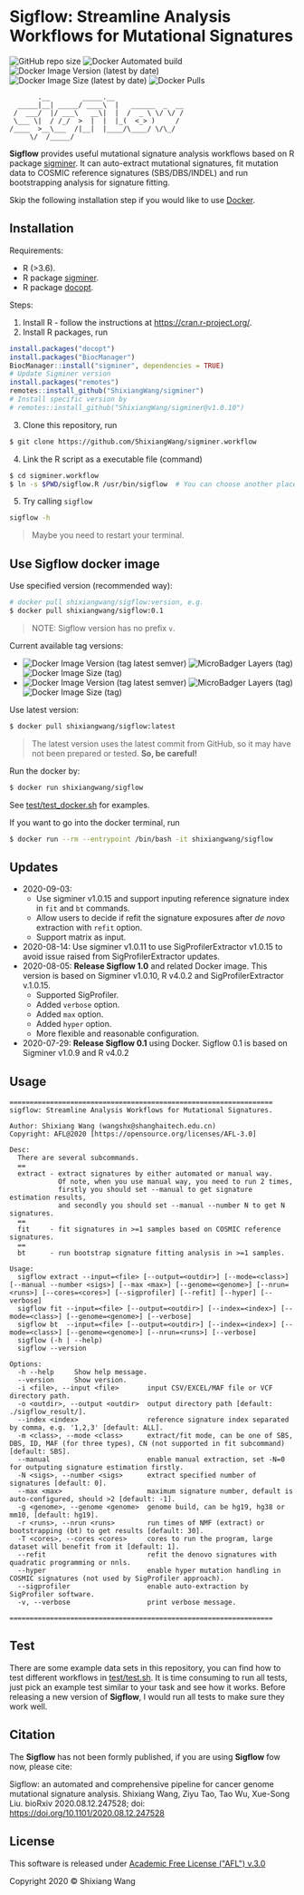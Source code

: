 # Sigflow: Streamline Analysis Workflows for Mutational Signatures

<img alt="GitHub repo size" src="https://img.shields.io/github/repo-size/shixiangwang/sigminer.workflow"> <img alt="Docker Automated build" src="https://img.shields.io/docker/automated/shixiangwang/sigflow"> <img alt="Docker Image Version (latest by date)" src="https://img.shields.io/docker/v/shixiangwang/sigflow?color=blue"> <img alt="Docker Image Size (latest by date)" src="https://img.shields.io/docker/image-size/shixiangwang/sigflow"> <img alt="Docker Pulls" src="https://img.shields.io/docker/pulls/shixiangwang/sigflow">

```
       .__        _____.__                 
  _____|__| _____/ ____\  |   ______  _  __
 /  ___/  |/ ___\   __\|  |  /  _ \ \/ \/ /
 \___ \|  / /_/  >  |  |  |_(  <_> )     / 
/____  >__\___  /|__|  |____/\____/ \/\_/  
     \/  /_____/  
```

**Sigflow** provides useful mutational signature analysis workflows based on R package [sigminer](https://github.com/ShixiangWang/sigminer). It can auto-extract mutational signatures,
fit mutation data to COSMIC reference signatures (SBS/DBS/INDEL) and run bootstrapping analysis for
signature fitting.

Skip the following installation step if you would like to use [Docker](https://hub.docker.com/r/shixiangwang/sigflow).

## Installation

Requirements:

- R (>3.6).
- R package [sigminer](https://github.com/ShixiangWang/sigminer).
- R package [docopt](https://cran.r-project.org/package=docopt).

Steps:

1. Install R - follow the instructions at <https://cran.r-project.org/>.
2. Install R packages, run

```r
install.packages("docopt")
install.packages("BiocManager")
BiocManager::install("sigminer", dependencies = TRUE)
# Update Sigminer version
install.packages("remotes")
remotes::install_github("ShixiangWang/sigminer")
# Install specific version by
# remotes::install_github("ShixiangWang/sigminer@v1.0.10")
```

3. Clone this repository, run

```bash
$ git clone https://github.com/ShixiangWang/sigminer.workflow
```

4. Link the R script as a executable file (command)

```bash
$ cd sigminer.workflow
$ ln -s $PWD/sigflow.R /usr/bin/sigflow  # You can choose another place instead of /usr/bin/sigflow
```

5. Try calling `sigflow`

```bash
sigflow -h
```

> Maybe you need to restart your terminal.

## Use Sigflow docker image

Use specified version (recommended way):

```bash
# docker pull shixiangwang/sigflow:version, e.g.
$ docker pull shixiangwang/sigflow:0.1
```

> NOTE: Sigflow version has no prefix `v`.

Current available tag versions:

- <img alt="Docker Image Version (tag latest semver)" src="https://img.shields.io/docker/v/shixiangwang/sigflow/0.1?color=blue"> <img alt="MicroBadger Layers (tag)" src="https://img.shields.io/microbadger/layers/shixiangwang/sigflow/0.1"> <img alt="Docker Image Size (tag)" src="https://img.shields.io/docker/image-size/shixiangwang/sigflow/0.1">
- <img alt="Docker Image Version (tag latest semver)" src="https://img.shields.io/docker/v/shixiangwang/sigflow/1.0?color=blue"> <img alt="MicroBadger Layers (tag)" src="https://img.shields.io/microbadger/layers/shixiangwang/sigflow/1.0"> <img alt="Docker Image Size (tag)" src="https://img.shields.io/docker/image-size/shixiangwang/sigflow/1.0">

Use latest version:

```bash
$ docker pull shixiangwang/sigflow:latest
```

> The latest version uses the latest commit from GitHub, so it may have not been
> prepared or tested. **So, be careful!**

Run the docker by:

```bash
$ docker run shixiangwang/sigflow
```

See [test/test_docker.sh](test/test_docker.sh) for examples.

If you want to go into the docker terminal, run

```bash
$ docker run --rm --entrypoint /bin/bash -it shixiangwang/sigflow
```

## Updates

- 2020-09-03: 
  - Use sigminer v1.0.15 and support inputing reference signature index in `fit` and `bt` commands.
  - Allow users to decide if refit the signature exposures after *de novo* extraction with `refit` option.
  - Support matrix as input.
- 2020-08-14: Use sigminer v1.0.11 to use SigProfilerExtractor v1.0.15 to avoid issue raised from SigProfilerExtractor updates.
- 2020-08-05: **Release Sigflow 1.0** and related Docker image. This version is based on Sigminer v1.0.10, R v4.0.2 and SigProfilerExtractor v.1.0.15.
  - Supported SigProfiler.
  - Added `verbose` option.
  - Added `max` option.
  - Added `hyper` option.
  - More flexible and reasonable configuration.
- 2020-07-29: **Release Sigflow 0.1** using Docker. Sigflow 0.1 is based on Sigminer v1.0.9 and R v4.0.2

## Usage

```
=================================================================
sigflow: Streamline Analysis Workflows for Mutational Signatures.

Author: Shixiang Wang (wangshx@shanghaitech.edu.cn)
Copyright: AFL@2020 [https://opensource.org/licenses/AFL-3.0]

Desc:
  There are several subcommands.
  ==
  extract - extract signatures by either automated or manual way.
            Of note, when you use manual way, you need to run 2 times, 
            firstly you should set --manual to get signature estimation results,
            and secondly you should set --manual --number N to get N signatures.
  ==
  fit     - fit signatures in >=1 samples based on COSMIC reference signatures.
  ==
  bt      - run bootstrap signature fitting analysis in >=1 samples.

Usage:
  sigflow extract --input=<file> [--output=<outdir>] [--mode=<class>] [--manual --number <sigs>] [--max <max>] [--genome=<genome>] [--nrun=<runs>] [--cores=<cores>] [--sigprofiler] [--refit] [--hyper] [--verbose]
  sigflow fit --input=<file> [--output=<outdir>] [--index=<index>] [--mode=<class>] [--genome=<genome>] [--verbose]
  sigflow bt  --input=<file> [--output=<outdir>] [--index=<index>] [--mode=<class>] [--genome=<genome>] [--nrun=<runs>] [--verbose]
  sigflow (-h | --help)
  sigflow --version

Options:
  -h --help     Show help message.
  --version     Show version.
  -i <file>, --input <file>       input CSV/EXCEL/MAF file or VCF directory path.
  -o <outdir>, --output <outdir>  output directory path [default: ./sigflow_result/].
  --index <index>                 reference signature index separated by comma, e.g. '1,2,3' [default: ALL].
  -m <class>, --mode <class>      extract/fit mode, can be one of SBS, DBS, ID, MAF (for three types), CN (not supported in fit subcommand) [default: SBS].
  --manual                        enable manual extraction, set -N=0 for outputing signature estimation firstly.
  -N <sigs>, --number <sigs>      extract specified number of signatures [default: 0].
  --max <max>                     maximum signature number, default is auto-configured, should >2 [default: -1].
  -g <genome>, --genome <genome>  genome build, can be hg19, hg38 or mm10, [default: hg19].
  -r <runs>, --nrun <runs>        run times of NMF (extract) or bootstrapping (bt) to get results [default: 30].
  -T <cores>, --cores <cores>     cores to run the program, large dataset will benefit from it [default: 1].
  --refit                         refit the denovo signatures with quadratic programming or nnls.
  --hyper                         enable hyper mutation handling in COSMIC signatures (not used by SigProfiler approach).
  --sigprofiler                   enable auto-extraction by SigProfiler software.
  -v, --verbose                   print verbose message.

=================================================================
```

## Test

There are some example data sets in this repository, you can find how to test different workflows in [test/test.sh](test/test.sh).
It is time consuming to run all tests, just pick an example test similar to your task and see how it works. Before releasing a new version of **Sigflow**, I would run all tests to make sure they work well.

## Citation

The **Sigflow** has not been formly published, if you are using **Sigflow** fow now, please cite:

Sigflow: an automated and comprehensive pipeline for cancer genome mutational signature analysis.
Shixiang Wang, Ziyu Tao, Tao Wu, Xue-Song Liu.
bioRxiv 2020.08.12.247528; doi: https://doi.org/10.1101/2020.08.12.247528

## License

This software is released under [Academic Free License ("AFL") v.3.0](https://opensource.org/licenses/AFL-3.0)

Copyright 2020 © Shixiang Wang
